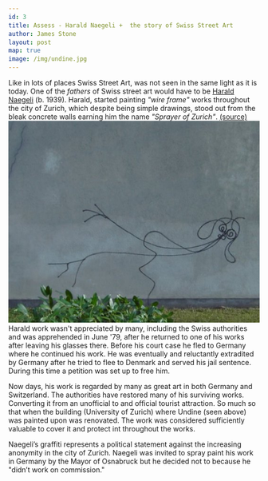 ```yaml
---
id: 3
title: Assess - Harald Naegeli +  the story of Swiss Street Art
author: James Stone
layout: post
map: true
image: /img/undine.jpg
---
```

Like in lots of places Swiss Street Art, was not seen in the same light as it is today.
One of the *fathers* of Swiss street art would have to be [Harald Naegeli](http://www.graffiti.org/zurich/naegeli.html) (b. 1939). Harald, started painting *"wire frame"* works throughout the city of Zurich, which despite being simple drawings, stood out from the bleak concrete walls earning him the name *"Sprayer of Zurich"*. [(source)](https://www.graffiti.org/zurich/naegeli.html)
![Harald Naegeli's Undine (1978)](/img/undine.jpg)
Harald work wasn't appreciated by many, including the Swiss authorities and was apprehended in June '79, after he returned to one of his works after leaving his glasses there.
Before his court case he fled to Germany where he continued his work. He was eventually and reluctantly extradited by Germany after he tried to flee to Denmark and served his jail sentence. During this time a petition was set up to free him. 

Now days, his work is regarded by many as great art in both Germany and Switzerland.
The authorities have restored many of his surviving works. Converting it from an unofficial to and official tourist attraction.
So much so that when the building (University of Zurich) where Undine (seen above) was painted upon was renovated. The work was considered sufficiently valuable to cover it and protect int throughout the works.

Naegeli’s graffiti represents a political statement against the increasing anonymity in the city of Zurich. Naegeli was invited to spray paint his work in Germany by the Mayor of Osnabruck but he decided not to because he "didn’t work on commission."
